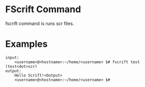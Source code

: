 # FScrift Command

fscrift command is runs <dot>scr files.

# Examples

```
input:
    <username>@<hostname>:~/home/<username> $# fscrift test (test<dot>scr)
output:
    Hello Scrift!<Output>
    <username>@<hostname>:~/home/<username> $# 
```
